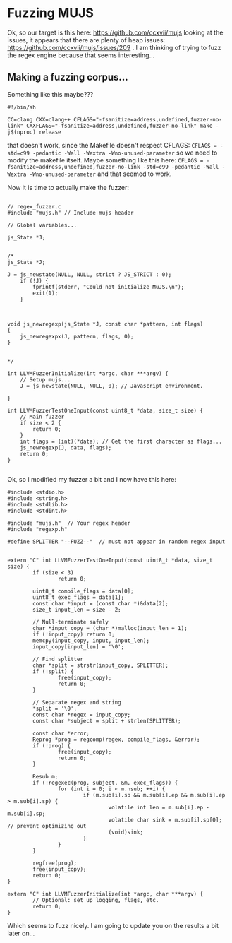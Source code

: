 # Fuzzing MUJS

Ok, so our target is this here: https://github.com/ccxvii/mujs looking at the issues, it appears that there are plenty of heap issues: https://github.com/ccxvii/mujs/issues/209 . I am thinking of trying to fuzz the regex engine because that seems interesting...

## Making a fuzzing corpus...

Something like this maybe???

```
#!/bin/sh

CC=clang CXX=clang++ CFLAGS="-fsanitize=address,undefined,fuzzer-no-link" CXXFLAGS="-fsanitize=address,undefined,fuzzer-no-link" make -j$(nproc) release
```

that doesn't work, since the Makefile doesn't respect CFLAGS: `CFLAGS = -std=c99 -pedantic -Wall -Wextra -Wno-unused-parameter` so we need to modify the makefile itself. Maybe something like this here: `CFLAGS = -fsanitize=address,undefined,fuzzer-no-link -std=c99 -pedantic -Wall -Wextra -Wno-unused-parameter` and that seemed to work.

Now it is time to actually make the fuzzer:

```

// regex_fuzzer.c
#include "mujs.h" // Include mujs header

// Global variables...

js_State *J;


/*
js_State *J;

J = js_newstate(NULL, NULL, strict ? JS_STRICT : 0);
	if (!J) {
		fprintf(stderr, "Could not initialize MuJS.\n");
		exit(1);
	}



void js_newregexp(js_State *J, const char *pattern, int flags)
{
	js_newregexpx(J, pattern, flags, 0);
}


*/

int LLVMFuzzerInitialize(int *argc, char ***argv) {
	// Setup mujs...
	J = js_newstate(NULL, NULL, 0); // Javascript environment.

}

int LLVMFuzzerTestOneInput(const uint8_t *data, size_t size) {
	// Main fuzzer
	if size < 2 {
		return 0;
	}
	int flags = (int)(*data); // Get the first character as flags...
	js_newregexp(J, data, flags);
	return 0;
}


```

Ok, so I modified my fuzzer a bit and I now have this here:

```
#include <stdio.h>
#include <string.h>
#include <stdlib.h>
#include <stdint.h>

#include "mujs.h"  // Your regex header
#include "regexp.h"

#define SPLITTER "--FUZZ--"  // must not appear in random regex input


extern "C" int LLVMFuzzerTestOneInput(const uint8_t *data, size_t size) {
        if (size < 3)
                return 0;

        uint8_t compile_flags = data[0];
        uint8_t exec_flags = data[1];
        const char *input = (const char *)&data[2];
        size_t input_len = size - 2;

        // Null-terminate safely
        char *input_copy = (char *)malloc(input_len + 1);
        if (!input_copy) return 0;
        memcpy(input_copy, input, input_len);
        input_copy[input_len] = '\0';

        // Find splitter
        char *split = strstr(input_copy, SPLITTER);
        if (!split) {
                free(input_copy);
                return 0;
        }

        // Separate regex and string
        *split = '\0';
        const char *regex = input_copy;
        const char *subject = split + strlen(SPLITTER);

        const char *error;
        Reprog *prog = regcomp(regex, compile_flags, &error);
        if (!prog) {
                free(input_copy);
                return 0;
        }

        Resub m;
        if (!regexec(prog, subject, &m, exec_flags)) {
                for (int i = 0; i < m.nsub; ++i) {
                        if (m.sub[i].sp && m.sub[i].ep && m.sub[i].ep > m.sub[i].sp) {
                                volatile int len = m.sub[i].ep - m.sub[i].sp;
                                volatile char sink = m.sub[i].sp[0];  // prevent optimizing out
                                (void)sink;
                        }
                }
        }

        regfree(prog);
        free(input_copy);
        return 0;
}

extern "C" int LLVMFuzzerInitialize(int *argc, char ***argv) {
        // Optional: set up logging, flags, etc.
        return 0;
}
```

Which seems to fuzz nicely. I am going to update you on the results a bit later on...
















